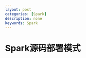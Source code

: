 ```yaml
---
layout: post
categories: [Spark]
description: none
keywords: Spark
---
```

# Spark源码部署模式








































